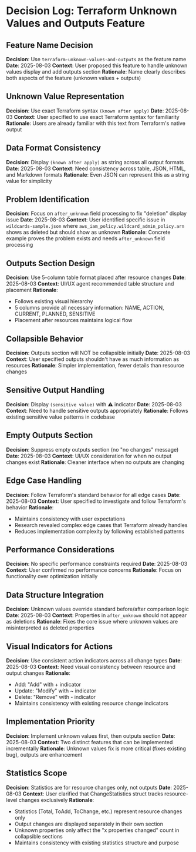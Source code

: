 # Decision Log: Terraform Unknown Values and Outputs Feature

## Feature Name Decision
**Decision**: Use `terraform-unknown-values-and-outputs` as the feature name
**Date**: 2025-08-03
**Context**: User proposed this feature to handle unknown values display and add outputs section
**Rationale**: Name clearly describes both aspects of the feature (unknown values + outputs)

## Unknown Value Representation
**Decision**: Use exact Terraform syntax `(known after apply)` 
**Date**: 2025-08-03
**Context**: User specified to use exact Terraform syntax for familiarity
**Rationale**: Users are already familiar with this text from Terraform's native output

## Data Format Consistency
**Decision**: Display `(known after apply)` as string across all output formats
**Date**: 2025-08-03
**Context**: Need consistency across table, JSON, HTML, and Markdown formats
**Rationale**: Even JSON can represent this as a string value for simplicity

## Problem Identification
**Decision**: Focus on `after_unknown` field processing to fix "deletion" display issue
**Date**: 2025-08-03
**Context**: User identified specific issue in `wildcards-sample.json` where `aws_iam_policy.wildcard_admin_policy.arn` shows as deleted but should show as unknown
**Rationale**: Concrete example proves the problem exists and needs `after_unknown` field processing

## Outputs Section Design
**Decision**: Use 5-column table format placed after resource changes
**Date**: 2025-08-03
**Context**: UI/UX agent recommended table structure and placement
**Rationale**: 
- Follows existing visual hierarchy
- 5 columns provide all necessary information: NAME, ACTION, CURRENT, PLANNED, SENSITIVE
- Placement after resources maintains logical flow

## Collapsible Behavior
**Decision**: Outputs section will NOT be collapsible initially
**Date**: 2025-08-03
**Context**: User specified outputs shouldn't have as much information as resources
**Rationale**: Simpler implementation, fewer details than resource changes

## Sensitive Output Handling
**Decision**: Display `(sensitive value)` with ⚠️ indicator
**Date**: 2025-08-03
**Context**: Need to handle sensitive outputs appropriately
**Rationale**: Follows existing sensitive value patterns in codebase

## Empty Outputs Section
**Decision**: Suppress empty outputs section (no "no changes" message)
**Date**: 2025-08-03
**Context**: UI/UX consideration for when no output changes exist
**Rationale**: Cleaner interface when no outputs are changing

## Edge Case Handling
**Decision**: Follow Terraform's standard behavior for all edge cases
**Date**: 2025-08-03
**Context**: User specified to investigate and follow Terraform's behavior
**Rationale**: 
- Maintains consistency with user expectations
- Research revealed complex edge cases that Terraform already handles
- Reduces implementation complexity by following established patterns

## Performance Considerations
**Decision**: No specific performance constraints required
**Date**: 2025-08-03
**Context**: User confirmed no performance concerns
**Rationale**: Focus on functionality over optimization initially

## Data Structure Integration
**Decision**: Unknown values override standard before/after comparison logic
**Date**: 2025-08-03
**Context**: Properties in `after_unknown` should not appear as deletions
**Rationale**: Fixes the core issue where unknown values are misinterpreted as deleted properties

## Visual Indicators for Actions
**Decision**: Use consistent action indicators across all change types
**Date**: 2025-08-03
**Context**: Need visual consistency between resource and output changes
**Rationale**: 
- Add: "Add" with + indicator
- Update: "Modify" with ~ indicator  
- Delete: "Remove" with - indicator
- Maintains consistency with existing resource change indicators

## Implementation Priority
**Decision**: Implement unknown values first, then outputs section
**Date**: 2025-08-03
**Context**: Two distinct features that can be implemented incrementally
**Rationale**: Unknown values fix is more critical (fixes existing bug), outputs are enhancement

## Statistics Scope
**Decision**: Statistics are for resource changes only, not outputs
**Date**: 2025-08-03
**Context**: User clarified that ChangeStatistics struct tracks resource-level changes exclusively
**Rationale**: 
- Statistics (Total, ToAdd, ToChange, etc.) represent resource changes only
- Output changes are displayed separately in their own section
- Unknown properties only affect the "x properties changed" count in collapsible sections
- Maintains consistency with existing statistics structure and purpose